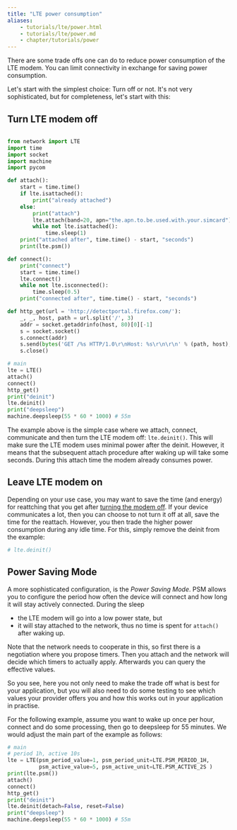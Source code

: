 ```yaml
---
title: "LTE power consumption"
aliases:
    - tutorials/lte/power.html
    - tutorials/lte/power.md
    - chapter/tutorials/power
---
```


There are some trade offs one can do to reduce power consumption of the LTE modem. You can limit connectivity in exchange for saving power consumption.

Let's start with the simplest choice: Turn off or not. It's not very sophisticated, but for completeness, let's start with this:


## Turn LTE modem off

```python

from network import LTE
import time
import socket
import machine
import pycom

def attach():
    start = time.time()
    if lte.isattached():
        print("already attached")
    else:
        print("attach")
        lte.attach(band=20, apn="the.apn.to.be.used.with.your.simcard")
        while not lte.isattached():
            time.sleep(1)
    print("attached after", time.time() - start, "seconds")
    print(lte.psm())

def connect():
    print("connect")
    start = time.time()
    lte.connect()
    while not lte.isconnected():
        time.sleep(0.5)
    print("connected after", time.time() - start, "seconds")

def http_get(url = 'http://detectportal.firefox.com/'):
    _, _, host, path = url.split('/', 3)
    addr = socket.getaddrinfo(host, 80)[0][-1]
    s = socket.socket()
    s.connect(addr)
    s.send(bytes('GET /%s HTTP/1.0\r\nHost: %s\r\n\r\n' % (path, host), 'utf8'))
    s.close()

# main
lte = LTE()
attach()
connect()
http_get()
print("deinit")
lte.deinit()
print("deepsleep")
machine.deepsleep(55 * 60 * 1000) # 55m
```

The example above is the simple case where we attach, connect, communicate and then turn the LTE modem off: `lte.deinit()`. This will make sure the LTE modem uses minimal power after the deinit. However, it means that the subsequent attach procedure after waking up will take some seconds. During this attach time the modem already consumes power.

## Leave LTE modem on

Depending on your use case, you may want to save the time (and energy) for reattching that you get after [turning the modem off](#turn-lte-modem-off).
If your device communicates a lot, then you can choose to not turn it off at all, save the time for the reattach. However, you then trade the higher power consumption during any idle time. For this, simply remove the deinit from the example:


```python
# lte.deinit()
```

## Power Saving Mode

A more sophisticated configuration, is the _Power Saving Mode_. PSM allows you to configure the period how often the device will connect and how long it will stay actively connected. During the sleep
- the LTE modem will go into a low power state, but
- it will stay attached to the network, thus no time is spent for `attach()` after waking up.

Note that the network needs to cooperate in this, so first there is a negotiation where you propose timers. Then you attach and the network will decide which timers to actually apply. Afterwards you can query the effective values.

So you see, here you not only need to make the trade off what is best for your application, but you will also need to do some testing to see which values your provider offers you and how this works out in your application in practise.

For the following example, assume you want to wake up once per hour, connect and do some processing, then go to deepsleep for 55 minutes. We would adjust the main part of the example as follows:

```python
# main
# period 1h, active 10s
lte = LTE(psm_period_value=1, psm_period_unit=LTE.PSM_PERIOD_1H,
          psm_active_value=5, psm_active_unit=LTE.PSM_ACTIVE_2S )
print(lte.psm())
attach()
connect()
http_get()
print("deinit")
lte.deinit(detach=False, reset=False)
print("deepsleep")
machine.deepsleep(55 * 60 * 1000) # 55m
```
